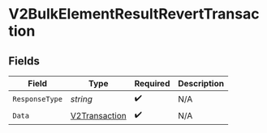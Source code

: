 # V2BulkElementResultRevertTransaction


## Fields

| Field                                                     | Type                                                      | Required                                                  | Description                                               |
| --------------------------------------------------------- | --------------------------------------------------------- | --------------------------------------------------------- | --------------------------------------------------------- |
| `ResponseType`                                            | *string*                                                  | :heavy_check_mark:                                        | N/A                                                       |
| `Data`                                                    | [V2Transaction](../../Models/Components/V2Transaction.md) | :heavy_check_mark:                                        | N/A                                                       |